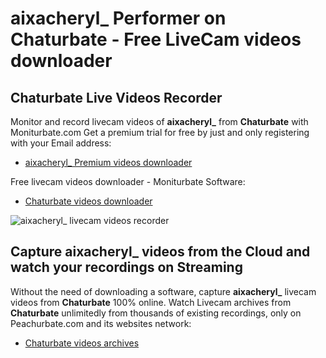# aixacheryl_ Performer on Chaturbate - Free LiveCam videos downloader

## Chaturbate Live Videos Recorder

Monitor and record livecam videos of **aixacheryl_** from **Chaturbate** with Moniturbate.com
Get a premium trial for free by just and only registering with your Email address:
* [aixacheryl_ Premium videos downloader](https://moniturbate.com/request-demo-licence-key.html)

Free livecam videos downloader - Moniturbate Software:
* [Chaturbate videos downloader](https://moniturbate.com/moniturbate-download-software.html)

![aixacheryl_ livecam videos recorder](https://peachurnet.com/templates/moniturbate-software.png)


## Capture aixacheryl_ videos from the Cloud and watch your recordings on Streaming

Without the need of downloading a software, capture **aixacheryl_** livecam videos from **Chaturbate** 100% online.
Watch Livecam archives from **Chaturbate** unlimitedly from thousands of existing recordings, only on Peachurbate.com and its websites network:
* [Chaturbate videos archives](https://peachurnet.com/)